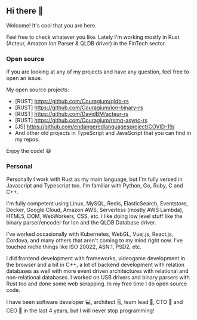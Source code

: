## Hi there 👋

Welcome! It's cool that you are here.

Feel free to check whatever you like. Lately I'm working mostly in Rust (Acteur, Amazon Ion Parser & QLDB driver) in the FinTech sector.

### Open source

If you are looking at any of my projects and have any question, feel free to open an issue.

My open source projects:

- [RUST] https://github.com/Couragium/qldb-rs
- [RUST] https://github.com/Couragium/ion-binary-rs
- [RUST] https://github.com/DavidBM/acteur-rs
- [RUST] https://github.com/Couragium/rsmq-async-rs
- [JS] https://github.com/endangeredlanguagesproject/COVID-19/
- And other old projects in TypeScript and JavaScript that you can find in my repos.

Enjoy the code! 😄 

### Personal

Personally I work with Rust as my main language, but I'm fully versed in Javascript and Typescript too. I'm familiar with Python, Go, Ruby, C and C++.  

I'm fully competent using Linux, MySQL, Redis, ElasticSearch, Eventstore, Docker, Google Cloud, Amazon AWS, Serverless (mostly AWS Lambda), HTML5, DOM, WebWorkers, CSS, etc. I like doing low level stuff like the binary parser/encoder for Ion and the QLDB Database driver.  

I've worked occasionally with Kubernetes, WebGL, Vuej.js, React.js, Cordova, and many others that aren't coming to my mind right now. I've touched niche things like ISO 20022, ASN.1, PSD2, etc. 

I did frontend development with frameworks, videogame development in the browser and a bit in C++, a lot of backend development with relation databases as well with more event driven architectures with relational and non-relational databases. I worked on USB drivers and binary parsers with Rust too and done some web scrapping. In my free time I do open source code.

I have been software developer 💻, architect 🗒, team lead 👫, CTO 🤺 and CEO 💼 in the last 4 years, but I will never stop programming!
